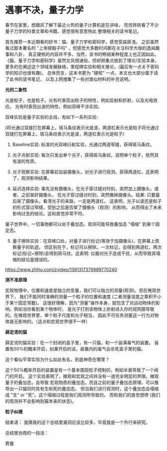 # 遇事不决，量子力学

春节在家里，想跟风了解下最近火热的量子计算机是在讲啥，
兜兜转转看了不少量子力学的科普文章和书籍，感觉很有意思特此
整理相关的读书笔记。

首先推荐一本近期看的好书：猫、量子力学和密码学，感觉受益匪浅。
之前虽然看过那本著名的 "上帝掷骰子吗" ，但感觉大多数时间都在关注科学大咖的逸闻趣事和八卦，
真正硬核的内容并不多。当然，该书的畅销某种程度上也正因如此。
《猫、量子力学和密码学》虽然文风很通俗，但却把重点放到了理论/实验本身，
更多的在阐述这个领域发展脉络，里程碑实验和相关推论，(最后有一点关于密码学的知识也很有趣)。
总体而言，这本书更为 "硬核" 一点，本文也大部分属于读了此书的读书笔记，
以及上网搜集了一些对类似材料的补充说明。

**光的二象性**

光是粒子，也是粒子。光有时表现出粒子的特性，例如反射和折射，以及光电效应。
光有时表现出波的特性，例如双峰干涉实验。

双峰实验是量子实验的主线，有如下一系列实验:

(将光通过双缝打在屏幕上，斑马条纹表示光是波，两道杠表示光是粒子将光通过双缝打在屏幕上，斑马条纹表示光是波，两道杠表示光是粒子)

1. Baseline实验: 标准的光双峰衍射实验，光通过两道窄缝，获得斑马条纹。

2. 光子点射实验: 每次只发出单个光子，获得斑马条纹。说明单个粒子，依然具有波的性质。

1. 光子观察实验: 在屏幕前加装摄像头，对光子进行观测。获得两道杠。这表明了，观测影响结果。

1. 延迟选择实验: 事先没有摄像头，在光子穿过缝对时刻，突然加上摄像头。或者，之前架好摄像头，
在光子穿过缝对时刻，突然撤掉摄像头。结果: 只要最后架了摄像头，看清光子的来路，一定是两道杠。
这表明，光子以波还是粒子的形式穿过窄缝，受到之后是否架了摄像头（观测）的影响，
从而得出了未来影响过去的结论。这和直觉非常不符。

量子世界中，一切事物都可以处于叠加态。观测可能导致叠加态 "塌缩" 到某个固定态。

5. 量子擦除实验：在双峰口处，对量子进行标记(等效于加摄像头)，在屏幕上观察量子的轨迹。
但区别在于，标记可以擦除。一次标记，会得到两道杠，两次标记(标记+擦除)会得到斑马纹。这表明:
仪器对光子造成干扰，从而导致其塌缩的结论是错误的。

https://www.zhihu.com/zvideo/1381317379989770240



**测不准原理**

宏观物理中，位置和速度是独立的变量，我们可以独立的测量(观测)。但在微观世界下，
我们不能同时准确的测量一个粒子的位置和速度 (二者测量误差之乘积不小于某个固定常数)。
这很好理解，因为"测量"操作本身，就包含了对运动物体的影响。例如当你看到某个物体时，
是光子打到该物体上折射进入你的视网膜导致的。在微观世界里，单个粒子尺度和光子相当，
因此不可任务测量这一行为对物体是无影响的。（这点和宏观世界很不一样）

**薛定谔的猫**

薛定谔的猫实验：在一个封闭的盒子里，有一只猫，和一个装满毒气的装置。
装置有50%的概率开启，如果开启的话，装置内的毒气会杀死盒子里的猫。

这个看似平常实验为什么如此有名，到底神奇在哪里？

这个50%概率开启的装置是有一个基本围观粒子控制的，例如半衰导致了一个阀门的开启。
这个实验表明了，微观和宏观之间并没有一道完全明显的界限。微观量子的叠加态，会导致
宏观物质的叠加态。而且之前的量子叠加态原理，可以推导出一只猫同时具有生和死的叠加态。
但当我们进行观测时，这个叠加态会塌缩成 "生" or "死"。这个塌缩过程是我们观测所导致的。
而和我们的直觉想悖 (我们的观测并不会影响到猫本来的状态)。

**粒子纠缠**

结束语：
我猜我的这个总结里漏洞应该比较多，毕竟我是一个外行来研究。

总结里协商的一段话：

费曼